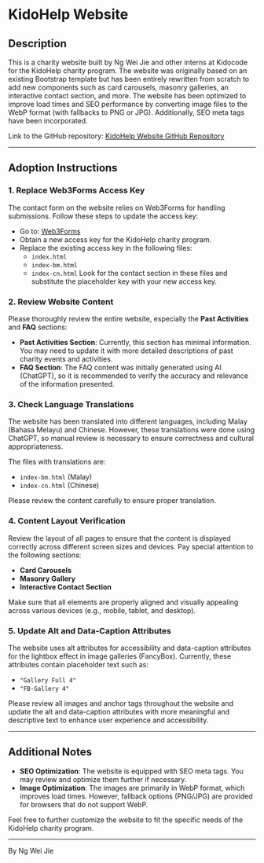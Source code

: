 # KidoHelp Website

## Description
This is a charity website built by Ng Wei Jie and other interns at Kidocode for the KidoHelp charity program. The website was originally based on an existing Bootstrap template but has been entirely rewritten from scratch to add new components such as card carousels, masonry galleries, an interactive contact section, and more. The website has been optimized to improve load times and SEO performance by converting image files to the WebP format (with fallbacks to PNG or JPG). Additionally, SEO meta tags have been incorporated.

Link to the GitHub repository: [KidoHelp Website GitHub Repository](https://github.com/NgWJ422/shelter_web_v2)

---

## Adoption Instructions

### 1. Replace Web3Forms Access Key
The contact form on the website relies on Web3Forms for handling submissions. Follow these steps to update the access key:
- Go to: [Web3Forms](https://web3forms.com/)
- Obtain a new access key for the KidoHelp charity program.
- Replace the existing access key in the following files:
  - `index.html`
  - `index-bm.html`
  - `index-cn.html`
  Look for the contact section in these files and substitute the placeholder key with your new access key.

### 2. Review Website Content
Please thoroughly review the entire website, especially the **Past Activities** and **FAQ** sections:
- **Past Activities Section**: Currently, this section has minimal information. You may need to update it with more detailed descriptions of past charity events and activities.
- **FAQ Section**: The FAQ content was initially generated using AI (ChatGPT), so it is recommended to verify the accuracy and relevance of the information presented.

### 3. Check Language Translations
The website has been translated into different languages, including Malay (Bahasa Melayu) and Chinese. However, these translations were done using ChatGPT, so manual review is necessary to ensure correctness and cultural appropriateness.

The files with translations are:
- `index-bm.html` (Malay)
- `index-cn.html` (Chinese)

Please review the content carefully to ensure proper translation.

### 4. Content Layout Verification
Review the layout of all pages to ensure that the content is displayed correctly across different screen sizes and devices. Pay special attention to the following sections:
- **Card Carousels**
- **Masonry Gallery**
- **Interactive Contact Section**
  
Make sure that all elements are properly aligned and visually appealing across various devices (e.g., mobile, tablet, and desktop).

### 5. Update Alt and Data-Caption Attributes
The website uses alt attributes for accessibility and data-caption attributes for the lightbox effect in image galleries (FancyBox). Currently, these attributes contain placeholder text such as:
- `"Gallery Full 4"`
- `"FB-Gallery 4"`

Please review all images and anchor tags throughout the website and update the alt and data-caption attributes with more meaningful and descriptive text to enhance user experience and accessibility.

---

## Additional Notes
- **SEO Optimization**: The website is equipped with SEO meta tags. You may review and optimize them further if necessary.
- **Image Optimization**: The images are primarily in WebP format, which improves load times. However, fallback options (PNG/JPG) are provided for browsers that do not support WebP.

Feel free to further customize the website to fit the specific needs of the KidoHelp charity program.

--- 
By Ng Wei Jie